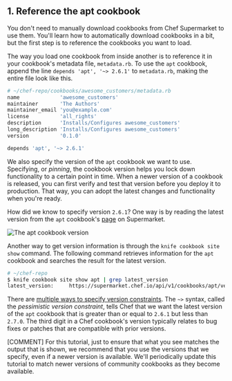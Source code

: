 ## 1. Reference the apt cookbook

You don't need to manually download cookbooks from Chef Supermarket to use them. You'll learn how to automatically download cookbooks in a bit, but the first step is to reference the cookbooks you want to load.

The way you load one cookbook from inside another is to reference it in your cookbook's metadata file, <code class="file-path">metadata.rb</code>. To use the `apt` cookbook, append the line `depends 'apt', '~> 2.6.1'` to <code class="file-path">metadata.rb</code>, making the entire file look like this.

```ruby
# ~/chef-repo/cookbooks/awesome_customers/metadata.rb
name             'awesome_customers'
maintainer       'The Authors'
maintainer_email 'you@example.com'
license          'all_rights'
description      'Installs/Configures awesome_customers'
long_description 'Installs/Configures awesome_customers'
version          '0.1.0'

depends 'apt', '~> 2.6.1'
```

We also specify the version of the `apt` cookbook we want to use. Specifying, or _pinning_, the cookbook version helps you lock down functionality to a certain point in time. When a newer version of a cookbook is released, you can first verify and test that version before you deploy it to production. That way, you can adopt the latest changes and functionality when you're ready.

How did we know to specify version `2.6.1`? One way is by reading the latest version from the `apt` cookbook's [page](https://supermarket.chef.io/cookbooks/apt) on Supermarket.

![The apt cookbook version](misc/supermarket_apt_version.png)

Another way to get version information is through the `knife cookbook site show` command. The following command retrieves information for the `apt` cookbook and searches the result for the latest version.

```bash
# ~/chef-repo
$ knife cookbook site show apt | grep latest_version
latest_version:     https://supermarket.chef.io/api/v1/cookbooks/apt/versions/2.6.1
```

There are [multiple ways to specify version constraints](http://docs.chef.io/cookbook_versions.html). The `~>` syntax, called the _pessimistic version constraint_, tells Chef that we want the latest version of the `apt` cookbook that is greater than or equal to `2.6.1` but less than `2.7.0`. The third digit in a Chef cookbook's version typically relates to bug fixes or patches that are compatible with prior versions.

[COMMENT] For this tutorial, just to ensure that what you see matches the output that is shown, we recommend that you use the versions that we specify, even if a newer version is available. We'll periodically update this tutorial to match newer versions of community cookbooks as they become available.
